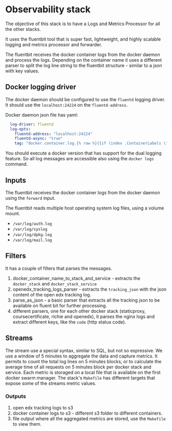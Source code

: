 # Observability stack

The objective of this stack is to have a Logs and Metrics Processor for all the other stacks.

It uses the fluentbit tool that is super fast, lightweight, and highly scalable logging and metrics processor and forwarder.

The fluentbit receives the docker container logs from the docker daemon and process the logs. Depending on the container name it uses a different parser to split the log line string to the fluentbit structure - similar to a json with key values.

## Docker logging driver
The docker daemon should be configured to use the `fluentd` logging driver. It should use the
`localhost:24224` on the `fluentd-address`.

Docker daemon json file has yaml:
```yaml
  log-driver: fluentd
  log-opts:
    fluentd-address: "localhost:24224"
    fluentd-async: "true"
    tag: "docker.container.log.{% raw %}{{if (index .ContainerLabels \"com.docker.swarm.service.name\")}}{{index .ContainerLabels \"com.docker.swarm.service.name\"}}{{end}}{% endraw %}"
```

You should execute a docker version that has support for the dual logging feature.
So all log messages are accessible also using the `docker logs` command.

## Inputs

The fluentbit receives the docker container logs from the docker daemon using the `forward` input.

The fluentbit reads multiple host operating system log files, using a volume mount.
- `/var/log/auth.log`
- `/var/log/syslog`
- `/var/log/dpkg.log`
- `/var/log/mail.log`

## Filters
It has a couple of filters that parses the messages.

1. docker_container_name_to_stack_and_service - extracts the `docker_stack` and
`docker_stack_service`
2. openedx_tracking_logs_parser - extracts the `tracking_json` with the json content of the open
edx tracking log.
3. parse_as_json - a basic parser that extracts all the tracking json to be available on fluent
bit for further processing.
4. different parsers, one for each other docker stack (staticproxy, coursecertificate, richie and
openedx), it parses the nginx logs and extract different keys, like the `code` (http status code).

## Streams
The stream use a special syntax, similar to SQL, but not so expressive.
We use a window of 5 minutes to aggregate the data and capture metrics.
It permits to count the total log lines on 5 minutes blocks,
or to calculate the average time of all requests on 5 minutes block per docker stack and service.
Each metric is storaged on a local file that is available on the first docker swarm manager.
The stack's `Makefile` has different targets that expose some of the streams metric values.

### Outputs
1. open edx tracking logs to s3
2. docker container logs to s3 - different s3 folder to different containers.
3. file output where all the aggregated metrics are stored, use the `Makefile` to view them.
